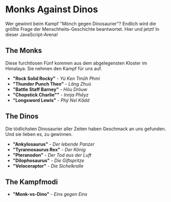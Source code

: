 # Monks Against Dinos
Wer gewinnt beim Kampf "Mönch gegen Dinosaurier"? Endlich wird die größte Frage der Menschheits-Geschichte beantwortet. Hier und jetzt! In dieser JavaScript-Arena!

## The Monks
Diese furchtlosen Fünf kommen aus dem abgelegensten Kloster im Himalaya. Sie nehmen den Kampf für uns auf.

* **"Rock Solid Rocky"**    -  *Yú Ken Tmûh Phmí*
* **"Thunder Punch Theo"**  -  *Lâng Zhuù*
* **"Battle Staff Barney"** -  *Hôu Drôuw*
* **"Chopstick Charlie""**  -  *Innja Phêyz*
* **"Longsword Lewis"**     -  *Phý Nel Kâdd*

## The Dinos
Die tödlichsten Dinosaurier aller Zeiten haben Geschmack an uns gefunden. Und sie lieben es, zu gewinnen.

* **"Ankylosaurus"**        -  *Der lebende Panzer*
* **"Tyrannosaurus Rex"**   -  *Der König*
* **"Pteranodon"**          -  *Der Tod aus der Luft*
* **"Dilophosaurus"**       -  *Die Giftspritze*
* **"Veloceraptor"**        -  *Die Sichelkralle*

## The Kampfmodi
* **"Monk-vs-Dino"**        -  *Eins gegen Eins*